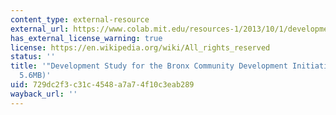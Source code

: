 ```yaml
---
content_type: external-resource
external_url: https://www.colab.mit.edu/resources-1/2013/10/1/development-study-for-the-bronx-cooperative-development-initiative-a-model-for-economic-transformation
has_external_license_warning: true
license: https://en.wikipedia.org/wiki/All_rights_reserved
status: ''
title: '"Development Study for the Bronx Community Development Initiative." (PDF -
  5.6MB)'
uid: 729dc2f3-c31c-4548-a7a7-4f10c3eab289
wayback_url: ''
---
```

